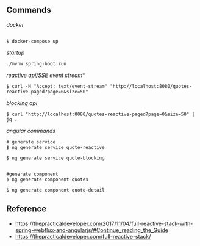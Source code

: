 ## Commands

*docker*
```
	
$ docker-compose up

```



*startup*
```$bash
./mvnw spring-boot:run

```

*reactive api/SSE event stream**
```$bash
$ curl -H "Accept: text/event-stream" "http://localhost:8080/quotes-reactive-paged?page=0&size=50"
```

*blocking api*
```$bash
$ curl "http://localhost:8080/quotes-reactive-paged?page=0&size=50" | jq .
```

*angular commands*
```$bash
# generate service
$ ng generate service quote-reactive

$ ng generate service quote-blocking


#generate component
$ ng generate component quotes

$ ng generate component quote-detail

```


## Reference

* https://thepracticaldeveloper.com/2017/11/04/full-reactive-stack-with-spring-webflux-and-angularjs/#Continue_reading_the_Guide
* https://thepracticaldeveloper.com/full-reactive-stack/

